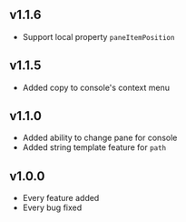 
## v1.1.6
 * Support local property `paneItemPosition`

## v1.1.5
 * Added copy to console's context menu

## v1.1.0
 * Added ability to change pane for console
 * Added string template feature for `path`

## v1.0.0
 * Every feature added
 * Every bug fixed
